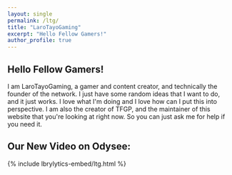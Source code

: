 ```yaml
---
layout: single
permalink: /ltg/
title: "LaroTayoGaming"
excerpt: "Hello Fellow Gamers!"
author_profile: true
---
```


## Hello Fellow Gamers!

I am LaroTayoGaming, a gamer and content creator, and technically the founder of the network. I just have some random ideas that I want to do, and it just works. I love what I'm doing and I love how can I put this into perspective. I am also the creator of TFGP, and the maintainer of this website that you're looking at right now. So you can just ask me for help if you need it.
## Our New Video on Odysee:

{% include lbrylytics-embed/ltg.html %}
